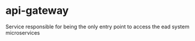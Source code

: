 # api-gateway
Service responsible for being the only entry point to access the ead system microservices
